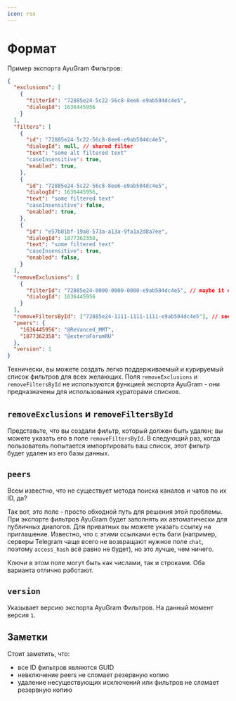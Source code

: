 ```yaml
---
icon: rss
---
```


# Формат

Пример экспорта AyuGram Фильтров:

```json
{
  "exclusions": [
    {
      "filterId": "72885e24-5c22-56c8-8ee6-e9ab504dc4e5",
      "dialogId": 1636445956
    }
  ],
  "filters": [
    {
      "id": "72885e24-5c22-56c8-8ee6-e9ab504dc4e5",
      "dialogId": null, // shared filter
      "text": "some alt filtered text"
      "caseInsensitive": true,
      "enabled": true,
    },
    {
      "id": "72885e24-5c22-56c8-8ee6-e9ab504dc4e5",
      "dialogId": 1636445956,
      "text": "some filtered text"
      "caseInsensitive": false,
      "enabled": true,
    },
    {
      "id": "e57b81bf-19a8-573a-a13a-9fa1a2d8a7ee",
      "dialogId": 1877362358,
      "text": "some filtered text"
      "caseInsensitive": true,
      "enabled": false,
    }
  ],
  "removeExclusions": [
    {
      "filterId": "72885e24-0000-0000-0000-e9ab504dc4e5", // maybe it existed for a while, and then you deleted it
      "dialogId": 1636445956
    }
  ],
  "removeFiltersById": ["72885e24-1111-1111-1111-e9ab504dc4e5"], // see above
  "peers": {
    "1636445956": "@ReVanced_MMT",
    "1877362358": "@exteraForumRU"
  },
  "version": 1
}
```

Технически, вы можете создать легко поддерживаемый и курируемый список фильтров для всех желающих.
Поля `removeExclusions` и `removeFiltersById` не используются функцией экспорта AyuGram - они предназначены для использования кураторами списков.

## `removeExclusions` и `removeFiltersById`

Представьте, что вы создали фильтр, который должен быть удален; вы можете указать его в поле `removeFiltersById`. В следующий раз, когда пользователь попытается импортировать ваш список, этот фильтр будет удален из его базы данных.

## `peers`

Всем известно, что не существует метода поиска каналов и чатов по их ID, да?

Так вот, это поле - просто обходной путь для решения этой проблемы. При экспорте фильтров AyuGram будет заполнять их автоматически для публичных диалогов.
Для приватных вы можете указать ссылку на приглашение.
Известно, что с этими ссылками есть баги (например, серверы Telegram чаще всего не возвращают нужное поле `chat`, поэтому `access_hash` всё равно не будет), но это лучше, чем ничего.

Ключи в этом поле могут быть как числами, так и строками. Оба варианта отлично работают.

## `version`

Указывает версию экспорта AyuGram Фильтров. На данный момент версия `1`.

## Заметки

Стоит заметить, что:

-	все ID фильтров являются GUID
-	невключение peers не сломает резервную копию
- удаление несуществующих исключений или фильтров не сломает резервную копию
